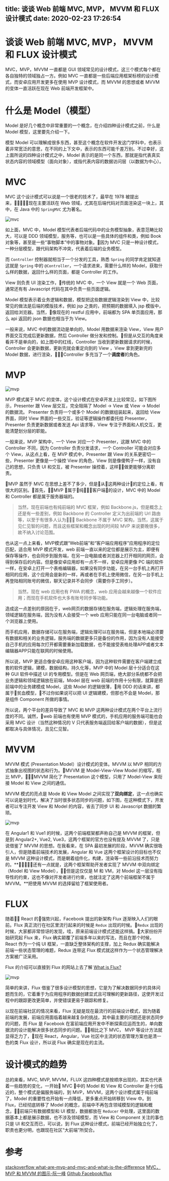 title: 谈谈 Web 前端 MVC, MVP， MVVM 和 FLUX 设计模式
date: 2020-02-23 17:26:54
---

# 谈谈 Web 前端 MVC, MVP， MVVM 和 FLUX 设计模式

MVC，MVP，MVVM 一直都是 GUI 领域常见的设计模式，这三个模式每个都在各自独特的领域独占一方。例如 MVC 一直都是一些后端应用框架标榜的设计模式，而安卓应用开发更多在使用 MVP 设计模式，而 MVVM 的思想或者 MVVM 的变体一直活跃在现在 Web 前端开发框架中。

# 什么是 Model（模型）
Model 是好几个概念中非常重要的一个概念，在介绍四种设计模式之前，什么是 Model 模型，这里要先介绍一下。
    
模型 Model 可以理解成很多东西，甚至这个概念在软件开发这门学科中，也表示着非常宽泛的意思，在不同的上下文中，表示的东西可能千差万别。不过幸好，这上面所说的四种设计模式之中，Model 表示的是同一个东西，那就是指代表真实状态内容的领域模型（面向对象），或指代表内容的数据访问层（以数据为中心）。

# MVC

MVC 这个设计模式可以说是一个很老的技术了，最早在 1978 被提出来，现在主要活跃在 Web 领域，尤其在后端代码对页面渲染这一块上，其中，在 Java 中的 `SpringMVC` 尤为著名。

![mvc](./mvc-mvp-mvvm-flux-design-pattern/mvc.jpg)

如上面，MVC 中，Model 模型代表者后端代码中的业务模型抽象，表意范畴比较大，可以是 DDD 领域模型，服务等，也可以是一些具体的组件和类，例如 Book 对象等，甚至是一些“事物脚本”中的事物对象。因为 MVC 只是一种设计模式，一种分层模型，跟代码架构不冲突，代表着后端的业务模型。

而 `Controller` 控制器就相当于一个分发的工具，熟悉 `Spring` 的同学肯定就知道这就是 `Spring` 中的 `@Controller`，一个请求进来，需要什么样的 Model，获取什么样的数据，返回什么样的页面，都是 Controller 的工作。

View 则负责 UI 渲染工作，传统的 MVC 中，一个 View 就是一个 Web 页面，通常还有有 Javascript 代码在其中负责一些页面逻辑。

Model 模型表示着业务逻辑和数据，模型把这些数据逻辑渲染到 View 中，比较常见的做法是后端的模版技术，例如 jsp 之类的，把预期的数据填入 jsp 模版中，返回给浏览器。当然，像现在的 restful 应用中，前端都为 SPA 单页面应用，那么 api 返回的 json 数据也相当于为 View。

一般来说，MVC 中的数据流动是单向的，Model 用数据来渲染 View，View 用户界面交互完成后更新数据，然后 Controller 做分发和控制。但是从交互的角度来看并不是单向的，如上图中的红线，Controller 当收到更新数据请求的时候，Controller 会更新数据，更新完就会重定向到的 View ，View 拿到更新完的 Model 数据，进行渲染，Controller 多充当了一个**调度者**的角色。

# MVP 

![mvp](./mvc-mvp-mvvm-flux-design-pattern/mvp.jpg)

MVP 模式属于 MVC 的变体，这个设计模式在安卓开发上比较常见，如下图所示，Presenter 跟 View 层交互，完全阻隔了 Model -> View 或 View -> Model 的数据流。 Presenter 负责将一个或多个 Model 的数据组装起来，返回给 View 界面，同时 View 界面的一些交互，验证等逻辑操作都委托给 Presenter，Presenter 负责更新数据或者发送 Api 请求等，View 专注于界面和人机交互，更能清楚划分层的职能。

一般来说，MVP 架构中，一个 View 对应一个 Presenter，这跟 MVC 中的 Controller 不同，因为 Controller 负责分发请求，一个 Controller 可能会对应多个 View，从这点上看，在 MVP 模式中，Presenter 跟 View 的关系更密切一些，Presenter 更像是一个操控 View 的角色，View 则是像傻鸭子一样，没有自己的思想，只负责 UI 和交互，被 Presenter 操控着，这样做更能够分离职责。

MVP 虽然于 MVC 在思想上差不了多少，但是从这两种设计的定位上看，有很大的区别。首先，MVP 属于纯客户端的设计，MVC 中的 Model 和 Controller 都是属于服务器端的。

> 当然，现在前端也有纯前端的 MVC 框架，例如 Backbone.js，但是概念上还是有一些差别，例如 Backbone 的 Controller 定义为出前端的 Url 路由等，以至于有很多人认为 Backbone 不属于 MVC 架构，当然，这属于见仁见智的问题，而且这些框架和概念出现的时间较 MVP 来说要晚很多，故不纳入讨论范围。

也从这一点上来看，MVP模式跟“Web前端”和“客户端应用程序”应用程序的定位匹配，适合用 MVP 模式开发，web 前端一直以来的定位都是展示为主，即便有保存等操作，也会同步到服务端，在另一台电脑或者浏览器上打开相同的网页，会得到保存后的内容。但是像安卓应用却有一点不一样，安卓应用更像 PC 端的软件一样，在安卓上打开一个表格编辑器，如果没有同步功能，在另一台手机上再打开相同的应用，这个应用会是新的一样，再或者在手机上使用微信，在另一台手机上再登陆相同账号的微信，聊天记录并不会同步（需要你手工同步）。

> 当然，现在 web 应用也有 PWA 的概念，web 应用会越来越像一个软件应用；而现在手机软件也大多有账号同步等功能。

造成这一点差别的原因在于，web网页的数据存储在服务端，逻辑处理在服务端，领域逻辑在服务端，因为没有人会接受一个 web 应用只能在同一台电脑或者同一个浏览器上使用。

而手机应用，数据存储可以在服务端，逻辑处理可以在服务端，但是本地端必须要有数据和相关的业务逻辑，服务端的数据更多只是备份的作用，因为没有人能接受自己手机的应用每次打开都需要重新加载数据，也不能接受表格处理APP或者文本编辑器APP只能在联网的时候使用。

所以说，MVP 更适合像安卓应用这种客户端，因为这种软件需要在客户端建立成套的软件逻辑，建模，数据结构，持久化等，MVP 中的 Model 层十分适合在这种 GUI 软件中描述 UI 的专用模型。但是在 Web 网页端，绝大部分系统都不会把业务逻辑和领域逻辑放在前端，Model 层在 web 前端的作用十分有限，就算是把前端中的业务建模成 Model，这些 Model 的逻辑很薄，用 DDD 的话来讲，都属于贫血模型，不过你如果说可以把 UI 逻辑建模，但那也不会是 Model，那是组件 Component 所做的事情。

所以说，两个平台的差异导致了 MVC 和 MVP 这两种设计模式在两个平台上流行度的不同。诚然，web 前端也有使用 MVP 模式的，手机应用的服务端可能也会采用 MVC 设计（当然这种情况的 V 只代表服务端返回给客户端的数据），但是这都取决与具体情况，且见仁见智。

# MVVM

MVVM 模式 (Presentation Model）设计模式的变体。MVVM 以 MVP 相同的方式抽象出视图的状态和行为。MVVM 是 Model-View-View Model 的缩写，相比 MVP，MVVM 简化了 Presentation 这个模型，只用了 Model-View 来衔接 Model 和 View 之间的通信。

MVVM 模式的亮点是 Mode 和 View Model 之间实现了**双向绑定**，这一点也确实可以说是划时代，解决了当时很多状态同步的问题，如下图，在这种模式下，开发者可以专注开发 View 和 Model 的内容，省去了同步 UI 和 Javascript 数据的繁琐。

![mvp](./mvc-mvp-mvvm-flux-design-pattern/mvvm.png)

在 Angular1 和 Vue1 的时候，这两个前端框架都声称自己是 MVVM 的框架，但是到 Angular2+, Vue2, Vue3，这两个框架的官方也没有提及 MVVM 了，只是说借鉴了 MVVM 的思想。在我看来，在 SPA 最初发展的阶段，MVVM 确实很吸引人，但是随着前端技术的发展，Angular 和 Vue 这两个框架设计的目标也不仅是 MVVM 这种设计模式，而是朝着组件化，构建，渲染等一些前沿技术而努力的。**还有一点就是，这两个框架帮助开发者实现了 MVVM 中双向绑定（Model 和 View Model），但是这仅仅是 M 和 VM，对 Model 这一层没有指导性的约束，这也不像对开发者进行约束，也就注定了这两个前端框架不属于 MVVM。**把使用 MVVM 的选择留给了框架使用者。

# FLUX

随着 React 的强势兴起，Facebook 提出的新架构 Flux 逐渐映入人们的眼前。Flux 真正流行在社区里流行起来的时候是 `Redux` 出现的时候。`Redux` 出现的时候，大家都非常惊讶的发现，哇，原来前端设计模式还能这样搞。大家纷纷开始研究起 Flux 来，Flux 确实颠覆了前端多年以来的写法，而且在那个时候，React 作为一个纯 UI 框架，一直缺乏整体架构的支撑，加上 Redux 确实能解决前端一些状态管理的难题，Redux 连带这 Flux 模式就这样作为一个状态管理解决方案被广泛采用。

Flux 的介绍可以直接到 Flux 的网站上去了解 [What is Flux?](http://fluxxor.com/what-is-flux.html#inversion-of-control)

![mvp](./mvc-mvp-mvvm-flux-design-pattern/flux-simple-f8-diagram-with-client-action-1300w.png)

简单的来讲，Flux 借鉴了很多设计模型的思想，它是为了解决数据同步的具体问题而生的，它着重于为应用程序的数据创建显式且可理解的更新路径，这使开发过程中的跟踪更改更简单，并使错误更易于跟踪和修复。

以现在前端社区的情况来看，Flux 无疑是现在最流行的前端设计模式，因为随着前端的发展，前端应用面临着越来越复杂的挑战，其中最主要的问题还是状态同步的问题，而 Flux 是 Facebook 在富前端应用开发中不断探索应运而生的，单向数据流的设计能解决很多状态同步的问题。相比之下 MVC， MVP 等设计方法就显得乏力了，现在 React，Angular，Vue 社区中主流的状态管理方案也是清一色的类 Flux 设计，所以说 Flux 确实是现在的主流。

# 设计模式的趋势

总的来看，MVC, MVP, MVVM，FLUX 这四种模式是按顺序出现的，其实也代表着一些趋势的变化，一开始 MVC 中的 Model 和 View 和 Controller 是十分临近的，整个模式是偏服务端的，到 MVP，MVVM，这两个设计模式属于纯前端了，Model 的重要性也开始有一点降低，更多重点开始转移到 View 中。到 Flux，已经彻底转移了 Model 的概念，前端中不再包含领域模型的逻辑和概念，前端只有数据模型和 UI 模型，数据都放在 `Reducer` 中处理，这里面的数据基本上都是展示数据，也不涉及领域模型，而 View 和 Component 关注的事也只是 UI 和交互而已，可以说，到 Flux 这种设计模式，前端已经开始独立化了，职责也更分明，也跟现在社区“大前端”所契合。

# 参考
[stackoverflow what-are-mvp-and-mvc-and-what-is-the-difference](https://stackoverflow.com/questions/2056/what-are-mvp-and-mvc-and-what-is-the-difference)
[MVC，MVP 和 MVVM 的图示-阮一峰](http://www.ruanyifeng.com/blog/2015/02/mvcmvp_mvvm.html)
[Github Facebook/flux](https://github.com/facebook/flux/tree/master/examples)
